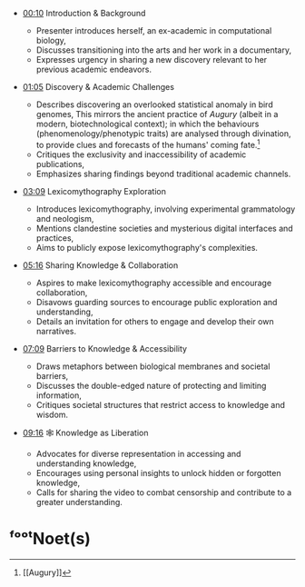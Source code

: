 
- [00:10](https://www.youtube.com/watch?v=msqWczwBRxA&t=10s) Introduction & Background

  - Presenter introduces herself, an ex-academic in computational biology,
  - Discusses transitioning into the arts and her work in a documentary,
  - Expresses urgency in sharing a new discovery relevant to her previous academic endeavors.

- [01:05](https://www.youtube.com/watch?v=msqWczwBRxA&t=65s) Discovery & Academic Challenges

  - Describes discovering an overlooked statistical anomaly in bird genomes, This mirrors the ancient practice of *Augury* (albeit in a modern, biotechnological context); in which the behaviours (phenomenology/phenotypic traits) are analysed through divination, to provide clues and forecasts of the humans' coming fate.[^f] 
  - Critiques the exclusivity and inaccessibility of academic publications,
  - Emphasizes sharing findings beyond traditional academic channels.

- [03:09](https://www.youtube.com/watch?v=msqWczwBRxA&t=189s) Lexicomythography Exploration

  - Introduces lexicomythography, involving experimental grammatology and neologism,
  - Mentions clandestine societies and mysterious digital interfaces and practices,
  - Aims to publicly expose lexicomythography's complexities.

- [05:16](https://www.youtube.com/watch?v=msqWczwBRxA&t=316s) Sharing Knowledge & Collaboration

  - Aspires to make lexicomythography accessible and encourage collaboration,
  - Disavows guarding sources to encourage public exploration and understanding,
  - Details an invitation for others to engage and develop their own narratives.

- [07:09](https://www.youtube.com/watch?v=msqWczwBRxA&t=429s) Barriers to Knowledge & Accessibility

  - Draws metaphors between biological membranes and societal barriers,
  - Discusses the double-edged nature of protecting and limiting information,
  - Critiques societal structures that restrict access to knowledge and wisdom.

- [09:16](https://www.youtube.com/watch?v=msqWczwBRxA&t=556s) 🕸️ Knowledge as Liberation

  - Advocates for diverse representation in accessing and understanding knowledge,
  - Encourages using personal insights to unlock hidden or forgotten knowledge,
  - Calls for sharing the video to combat censorship and contribute to a greater understanding.
# ᶠᵒᵒᵗNoet(s)

[^f]: [[Augury]][^p]
[^p]: